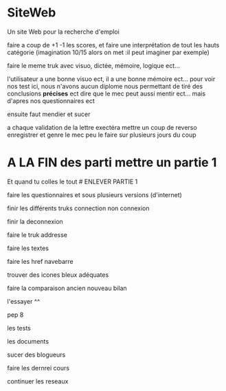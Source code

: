 # SiteWeb

Un site Web pour la recherche d'emploi

faire a coup de +1 -1 les scores, et faire une interprétation de tout les hauts catégorie (imagination 10/15 alors on met :il peut imaginer par exemple)

faire le meme truk avec visuo, dictée, mémoire, logique ect...

l'utilisateur a une bonne visuo ect, il a une bonne mémoire ect... pour voir nos test ici, nous n'avons aucun diplome nous permettant de tiré des conclusions <strong>précises</strong> ect dire que le mec peut aussi mentir ect... mais d'apres nos questionnaires ect

ensuite faut mendier et sucer

a chaque validation de la lettre exectéra mettre un coup de reverso enregistrer et genre le mec peu le faire sur plusieurs jours
du coup 

# A LA FIN des parti mettre un partie 1 

Et quand tu colles le tout # ENLEVER PARTIE 1





faire les questionnaires et sous plusieurs versions (d'internet)

finir les différents truks connection non connexion

finir la deconnexion

faire le truk addresse

faire les textes

faire les href navebarre

trouver des icones bleux adéquates

faire la comparaison ancien nouveau bilan

l'essayer ^^

pep 8

les tests

les documents

sucer des blogueurs

faire les dernrei cours

continuer les reseaux

